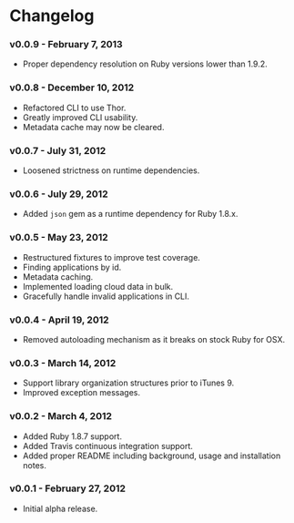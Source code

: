 # Changelog

### v0.0.9 - February 7, 2013

- Proper dependency resolution on Ruby versions lower than 1.9.2.


### v0.0.8 - December 10, 2012

- Refactored CLI to use Thor.
- Greatly improved CLI usability.
- Metadata cache may now be cleared.


### v0.0.7 - July 31, 2012

- Loosened strictness on runtime dependencies.


### v0.0.6 - July 29, 2012

- Added `json` gem as a runtime dependency for Ruby 1.8.x.


### v0.0.5 - May 23, 2012

- Restructured fixtures to improve test coverage.
- Finding applications by id.
- Metadata caching.
- Implemented loading cloud data in bulk.
- Gracefully handle invalid applications in CLI.


### v0.0.4 - April 19, 2012

- Removed autoloading mechanism as it breaks on stock Ruby for OSX.


### v0.0.3 - March 14, 2012

- Support library organization structures prior to iTunes 9.
- Improved exception messages.


### v0.0.2 - March 4, 2012

- Added Ruby 1.8.7 support.
- Added Travis continuous integration support.
- Added proper README including background, usage and installation notes.


### v0.0.1 - February 27, 2012

- Initial alpha release.
